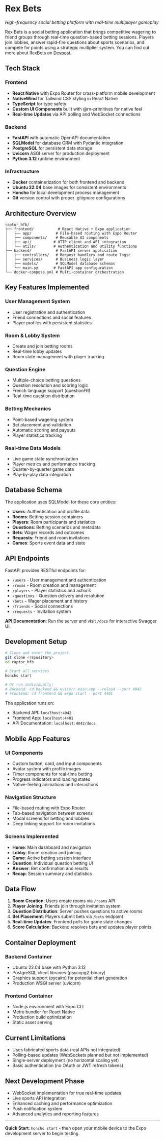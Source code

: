 # Rex Bets
*High-frequency social betting platform with real-time multiplayer gameplay*

Rex Bets is a social betting application that brings competitive wagering to friend groups through real-time question-based betting sessions. Players join lobbies, answer rapid-fire questions about sports scenarios, and compete for points using a strategic multiplier system. You can find out more about RexBets on [Devpost](https://devpost.com/software/raptor-bets).

## Tech Stack

### Frontend
- **React Native** with Expo Router for cross-platform mobile development
- **NativeWind** for Tailwind CSS styling in React Native
- **TypeScript** for type safety
- **Custom UI Components** built with @rn-primitives for native feel
- **Real-time Updates** via API polling and WebSocket connections

### Backend
- **FastAPI** with automatic OpenAPI documentation
- **SQLModel** for database ORM with Pydantic integration
- **PostgreSQL** for persistent data storage
- **Uvicorn** ASGI server for production deployment
- **Python 3.12** runtime environment

### Infrastructure
- **Docker** containerization for both frontend and backend
- **Ubuntu 22.04** base images for consistent environments
- **Honcho** for local development process management
- **Git** version control with proper .gitignore configurations

## Architecture Overview

```
raptor_hfb/
├── frontend/           # React Native + Expo application
│   ├── app/           # File-based routing with Expo Router
│   ├── components/    # Reusable UI components
│   ├── api/          # HTTP client and API integration
│   └── utils/        # Authentication and utility functions
├── backend/           # FastAPI server application  
│   ├── controllers/   # Request handlers and route logic
│   ├── services/      # Business logic layer
│   ├── models/        # SQLModel database schemas
│   └── main.py       # FastAPI app configuration
└── docker-compose.yml # Multi-container orchestration
```

## Key Features Implemented

### User Management System
- User registration and authentication
- Friend connections and social features
- Player profiles with persistent statistics

### Room & Lobby System
- Create and join betting rooms
- Real-time lobby updates
- Room state management with player tracking

### Question Engine
- Multiple-choice betting questions
- Question resolution and scoring logic
- French language support (questionFR)
- Real-time question distribution

### Betting Mechanics
- Point-based wagering system
- Bet placement and validation
- Automatic scoring and payouts
- Player statistics tracking

### Real-time Data Models
- Live game state synchronization
- Player metrics and performance tracking
- Quarter-by-quarter game data
- Play-by-play data integration

## Database Schema

The application uses SQLModel for these core entities:

- **Users**: Authentication and profile data
- **Rooms**: Betting session containers
- **Players**: Room participants and statistics
- **Questions**: Betting scenarios and metadata
- **Bets**: Wager records and outcomes
- **Requests**: Friend and room invitations
- **Games**: Sports event data and state

## API Endpoints

FastAPI provides RESTful endpoints for:

- `/users` - User management and authentication
- `/rooms` - Room creation and management  
- `/players` - Player statistics and actions
- `/questions` - Question delivery and resolution
- `/bets` - Wager placement and history
- `/friends` - Social connections
- `/requests` - Invitation system

**API Documentation**: Run the server and visit `/docs` for interactive Swagger UI.

## Development Setup

```bash
# Clone and enter the project
git clone <repository>
cd raptor_hfb

# Start all services
honcho start

# Or run individually:
# Backend: cd backend && uvicorn main:app --reload --port 4042
# Frontend: cd frontend && expo start --port 4401
```

The application runs on:
- Backend API: `localhost:4042`
- Frontend App: `localhost:4401` 
- API Documentation: `localhost:4042/docs`

## Mobile App Features

### UI Components
- Custom button, card, and input components
- Avatar system with profile images
- Timer components for real-time betting
- Progress indicators and loading states
- Native-feeling animations and interactions

### Navigation Structure
- File-based routing with Expo Router
- Tab-based navigation between screens
- Modal screens for betting and lobbies
- Deep linking support for room invitations

### Screens Implemented
- **Home**: Main dashboard and navigation
- **Lobby**: Room creation and joining
- **Game**: Active betting session interface
- **Question**: Individual question betting UI
- **Answer**: Bet confirmation and results
- **Recap**: Session summary and statistics

## Data Flow

1. **Room Creation**: Users create rooms via `/rooms` API
2. **Player Joining**: Friends join through invitation system
3. **Question Distribution**: Server pushes questions to active rooms
4. **Bet Placement**: Players submit bets via `/bets` endpoint
5. **Real-time Updates**: Frontend polls for game state changes
6. **Score Calculation**: Backend resolves bets and updates player points

## Container Deployment

### Backend Container
- Ubuntu 22.04 base with Python 3.12
- PostgreSQL client libraries (psycopg2-binary)
- Graphics support (pycairo) for potential chart generation
- Production WSGI server (uvicorn)

### Frontend Container  
- Node.js environment with Expo CLI
- Metro bundler for React Native
- Production build optimization
- Static asset serving

## Current Limitations

- Uses fabricated sports data (real APIs not integrated)
- Polling-based updates (WebSockets planned but not implemented)
- Single-server deployment (no horizontal scaling yet)
- Basic authentication (no OAuth or JWT refresh tokens)

## Next Development Phase

- WebSocket implementation for true real-time updates
- Live sports API integration
- Enhanced caching and performance optimization
- Push notification system
- Advanced analytics and reporting features

---

**Quick Start**: `honcho start` - then open your mobile device to the Expo development server to begin testing.
